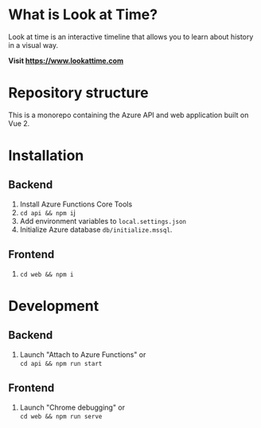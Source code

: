 # What is Look at Time?
Look at time is an interactive timeline that allows you to learn about history in a visual way.

**Visit https://www.lookattime.com**

# Repository structure
This is a monorepo containing the Azure API and web application built on Vue 2.

# Installation
## Backend
1. Install Azure Functions Core Tools
2. `cd api && npm i`j
3. Add environment variables to `local.settings.json`
4. Initialize Azure database `db/initialize.mssql`.

## Frontend
1. `cd web && npm i`


# Development
## Backend
1. Launch "Attach to Azure Functions" or  
`cd api && npm run start`

## Frontend
1. Launch "Chrome debugging" or  
`cd web && npm run serve`